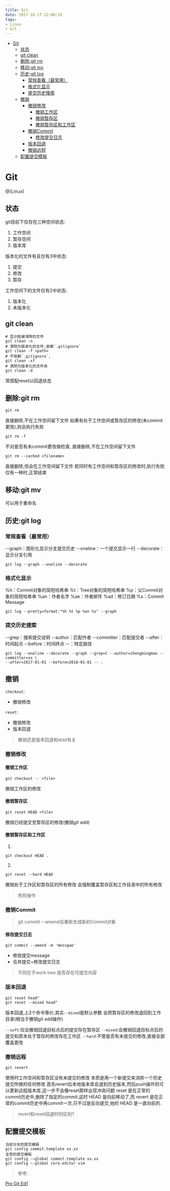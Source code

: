 ```yaml
---
title: Git
date: 2017-10-17 22:08:29
tags:
- Linux
- Git
---
```

<!-- TOC -->

- [Git](#git)
	- [状态](#状态)
	- [git clean](#git-clean)
	- [删除:git rm](#删除git-rm)
	- [移动:git mv](#移动git-mv)
	- [历史:git log](#历史git-log)
		- [常规查看（最常用）](#常规查看最常用)
		- [格式化显示](#格式化显示)
		- [提交历史搜索](#提交历史搜索)
	- [撤销](#撤销)
		- [撤销修改](#撤销修改)
			- [撤销工作区](#撤销工作区)
			- [撤销暂存区](#撤销暂存区)
			- [撤销暂存区和工作区](#撤销暂存区和工作区)
		- [撤销Commit](#撤销commit)
			- [修改提交日志](#修改提交日志)
		- [版本回退](#版本回退)
		- [撤销远程](#撤销远程)
	- [配置提交模板](#配置提交模板)

<!-- /TOC -->
# Git

@(Linux)

## 状态

git目前下仅存在三种空间状态:
1. 工作空间
2. 暂存空间
3. 版本库

版本化的文件有且仅有3中状态:
1. 提交
2. 修改
3. 暂存

工作空间下的文件仅有2中状态:
1. 版本化
2. 未版本化


## git clean


```
# 显示能被清除的文件
git clean -n
# 清除为版本化的文件,依赖`.gitignore`
git clean -f <path>
# 不依赖`.gitignore`,
git clean -xf
# 清除为版本化的文件夹
git clean -d
```
常搭配reset以回退状态

## 删除:git rm

```
git rm
```
直接删除,不在工作空间留下文件
如果有处于工作空间或暂存区的修改(未commit更改),则会执行失败

```
git rm -f
```
不对是否有未commit更改做检查,
直接删除,不在工作空间留下文件

```
git rm --cached <filename>
```
直接删除,但会在工作空间留下文件
若同时有工作空间和暂存区的修改时,执行失败
仅有一种时,正常结束

## 移动:git mv

可以用于重命名

## 历史:git log

### 常规查看（最常用）

--graph：图形化显示分支提交历史
--oneline：一个提交显示一行
--decorate：显示分支引用

```
git log --graph --oneline --decorate
```

### 格式化显示

%h：Commit对象的简短哈希串
%t：Tree对象的简短哈希串
%p：父Commit对象的简短哈希串
%an：作者名字
%ae：作者邮件
%ad：修订日期
%s：Commit Message

```
git log --pretty=format:"%h %t %p %an %s" --graph
```


### 提交历史搜索

--grep：搜索提交说明
--author：匹配作者
--committer：匹配提交者
--after：时间起点
--before：时间终点
--：特定路径

```
git log --oneline --decorate --graph --grep=C --author=zhongmingmao --committer=xx \
--after=2017-01-01 --before=2018-01-01 -- .
```

## 撤销

`checkout`:

* 撤销修改

`reset`:

* 撤销修改
* 版本回退

> 撤销还是版本回退和`HEAD`有关

### 撤销修改

#### 撤销工作区

```
git checkout -- <file>
```
撤销工作区的修改

#### 撤销暂存区

```
git reset HEAD <file>
```
撤销已经提交至暂存区的修改(撤销git add)

#### 撤销暂存区和工作区

1.
```
git checkout HEAD .
```
2.
```
git reset --hard HEAD
```
撤销处于工作区和暂存区的所有修改
会强制覆盖暂存区和工作目录中的所有修改

> 危险操作

### 撤销Commit

> git commit --amend会重新生成新的Commit对象

#### 修改提交日志
```
git commit --amend -m 'messgae'
```
* 修改提交message
* 合并提交+修改提交日志

> 不同在于work tree 是否存在可提交内容

### 版本回退

```
git reset head^
git reset --mixed head^
```
版本回退,上2个命令等价,其实`--mixed`是默认参数
会把暂存区的修改退回到工作目录(相当于撤销git add操作)

`--soft`:仅会撤销回退目标点后的提交存在暂存区
`--mixed`:会撤销回退目标点后的提交和原本处于暂存的修改存在工作区
`--hard`:不管是否有未提交的修改,直接全部覆盖更改


### 撤销远程

`git revert`

使用时工作空间和暂存区没有未提交的修改
本质是用一个新提交来消除一个历史提交所做的任何修改
首先revert后本地版本库会退到历史版本,然后push操作则可以更新远程版本库,这一步不会像reset那样出现冲突问题
reset 是在正常的commit历史中,删除了指定的commit,这时 HEAD 是向前移动了,而 revert 是在正常的commit历史中再commit一次,只不过是反向提交,他的 HEAD 是一直向前的.


> revert和reset回退时的区别?

## 配置提交模板

```
当前分支的提交模板
git config commit.template xx.xx
全局的提交模板
git config -–global commit.template xx.xx
git config –-global core.editor vim
```


> 参考:

[Pro Git Ed1](http://iissnan.com/progit/)